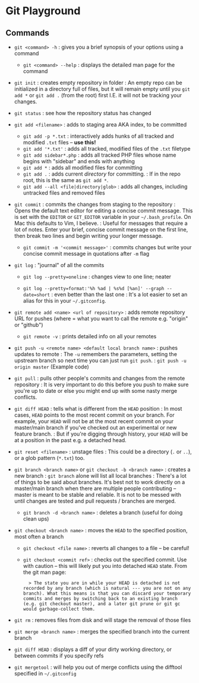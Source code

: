 # Git Playground

## Commands

- `git <command> -h`
    : gives you a brief synopsis of your options using a command

    - `git <command> --help`
        : displays the detailed man page for the command

- `git init` 
    : creates empty repository in folder
    : An empty repo can be initialized in a directory full of files, but it will remain empty until you `git add *` or `git add .` (from the root) first I.E. it will not be tracking your changes.

- `git status`
: see how the repository status has changed

- `git add <filename>`
: adds <filename> to staging area AKA index, to be committed

    - `git add -p *.txt`
        : interactively adds hunks of all tracked and modified `.txt` files – **use this!**
    - `git add '*.txt'`
        : adds all tracked, modified files of the `.txt` filetype
    - `git add sidebar*.php`
        : adds all tracked PHP files whose name begins with "sidebar" and ends with anything
    - `git add *`
        : adds all modified files for committing
    - `git add .`
        : adds current _directory_ for committing.
        : If in the repo root, this is the same as `git add *`.
    - `git add --all <file|directory|glob>`
        : adds all changes, including untracked files and removed files

- `git commit`
    : commits the changes from staging to the repository
    : Opens the default text editor for editing a concise commit message. This is set with the `EDITOR` or `GIT_EDITOR` variable in your `~/.bash_profile`. On Mac this defaults to Vim, I believe.
    : Useful for messages that require a lot of notes. Enter your brief, concise commit message on the first line, then break two lines and begin writing your longer message.

    - `git commit -m '<commit message>'`
        : commits changes but write your concise commit message in quotations after `-m` flag

- `git log`
    : "journal" of all the commits

	- `git log --pretty=oneline`
        : changes view to one line; neater

	- `git log --pretty=format:'%h %ad | %s%d [%an]' --graph --date=short`
        : even better than the last one
        : It's a lot easier to set an alias for this in your `~/.gitconfig`.

- `git remote add <name> <url of repository>`
    : adds remote repository URL for pushes (where <name> = what you want to call the remote e.g. "origin" or "github")

    - `git remote -v`
        : prints detailed info on all your remotes

- `git push -u <remote name> <default local branch name>`
    : pushes updates to remote
    : The `-u` remembers the parameters, setting the upstream branch so next time you can just run `git push`.
    : `git push -u origin master` (Example code)

- `git pull`
    : pulls other people's commits and changes from the remote repository
    : It is very important to do this before you push to make sure you're up to date or else you might end up with some nasty merge conflicts.

- `git diff HEAD`
    : tells what is different from the `HEAD` position
    : In most cases, `HEAD` points to the most recent commit on your branch. For example, your `HEAD` will not be at the most recent commit on your master/main branch if you've checked out an experimental or new feature branch.
    : But if you're digging through history, your `HEAD` will be at a position in the past e.g. a detached head.

- `git reset <filename>`
    : unstage files
    : This could be a directory (`.` or `..`), or a glob pattern (`*.txt`) too.

- `git branch <branch name>` or `git checkout -b <branch name>`
    : creates a new branch
    : `git branch` alone will list all local branches
    : There's a lot of things to be said about branches. It's best not to work directly on a master/main branch when there are multiple people contributing – master is meant to be stable and reliable. It is not to be messed with until changes are tested and pull requests / branches are merged.

	- `git branch -d <branch name>`
        : deletes a branch (useful for doing clean ups)

- `git checkout <branch name>`
    : moves the `HEAD` to the specified position, most often a branch
    
    - `git checkout <file name>`
        : reverts all changes to a file – be careful!

    - `git checkout <commit ref>`
        : checks out the specified commit. Use with caution – this will likely put you into detached `HEAD` state. From the git man page:

            > The state you are in while your HEAD is detached is not recorded by any branch (which is natural --- you are not on any branch). What this means is that you can discard your temporary commits and merges by switching back to an existing branch (e.g. git checkout master), and a later git prune or git gc would garbage-collect them. 


- `git rm`
    : removes files from disk and will stage the removal of those files


- `git merge <branch name>`
    : merges the specified branch into the current branch

- `git diff HEAD`
    : displays a diff of your dirty working directory, or between commits if you specify refs

- `git mergetool`
    : will help you out of merge conflicts using the difftool specified in `~/.gitconfig`